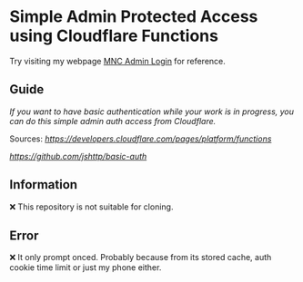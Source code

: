 # Simple Admin Protected Access using Cloudflare Functions

Try visiting my webpage <a href="https://www.mncostatus.com">MNC Admin Login</a> for reference. 

## Guide
*If you want to have basic authentication while your work is in progress, you can do this simple admin auth access from Cloudflare.*

Sources: 
*https://developers.cloudflare.com/pages/platform/functions*

*https://github.com/jshttp/basic-auth*

## Information
❌️ This repository is not suitable for cloning.

## Error
❌️ It only prompt onced. Probably because from its stored cache, auth cookie time limit or just my phone either.
